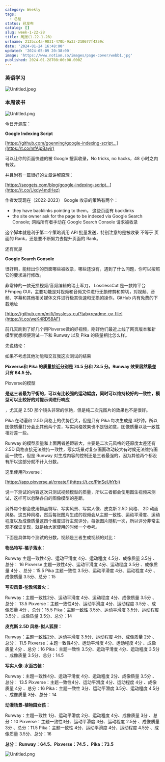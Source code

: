 ```yaml
---
category: Weekly
tags:
  - 总结
status: 已发布
catalog: []
slug: week-1-22-28
title: 周报(1.22-1.28)
urlname: 212bcc4a-9831-470b-9a33-210677f4259c
date: '2024-01-24 16:48:00'
updated: '2024-05-09 20:38:00'
image: 'https://www.notion.so/images/page-cover/webb1.jpg'
published: 2024-01-28T08:00:00.000Z
---
```


### 英语学习


![Untitled.jpeg](https://prod-files-secure.s3.us-west-2.amazonaws.com/5d24fe63-e567-4804-86f9-9fdc62e13082/13f89310-e18e-4344-b5f8-95c58ff07f1e/Untitled.jpeg?X-Amz-Algorithm=AWS4-HMAC-SHA256&X-Amz-Content-Sha256=UNSIGNED-PAYLOAD&X-Amz-Credential=ASIAZI2LB466YLRLWU6Q%2F20250413%2Fus-west-2%2Fs3%2Faws4_request&X-Amz-Date=20250413T054201Z&X-Amz-Expires=3600&X-Amz-Security-Token=IQoJb3JpZ2luX2VjEG0aCXVzLXdlc3QtMiJIMEYCIQCJOGDulEzowXVgs%2BtsPwtNbgQIrUvwPKHlwYr3Yg0h6QIhAMgPd%2FQWzvwaLrMP4Ke2aKbFx89RvUyb7apMuT3aCAmiKogECOb%2F%2F%2F%2F%2F%2F%2F%2F%2F%2FwEQABoMNjM3NDIzMTgzODA1IgzKexY6UbO%2FhS4Y0tsq3APWWlQ5lJ3jDe6wzCda9SYSrAAECfiTWEj51ENVoA9oXfmTJ1JgH4oP1EDr0HD7ywU8%2BbTcIpGrZaxeqKMcHaW1LMb7BKSKGQt%2F6ykvy55MH2bPgp0Fp5nGSZiIH2T%2FMQ2D0Dn7WR7KA16R%2Bp%2Fw2u5guHzz6BVD1ubOpbrf1vEEBVK5xNQpTmj08jpj%2Fs7LUM5VHlvnufsCR9jSnlpwNGkwuz4dR1ZmXZAZCygtcSsLthR4fo%2Br69FpQx1JTLosGynepXa4IbsrbVhX8xnRorNT2qu4adkwy%2Bi%2FdKS5P6pndrL%2FDQmuy4yopDQav8JtFc98ONqA3eAF1QO%2FLHNBHUG62WvKxJPbH%2Ftd0jopouwh%2FU8r9ZnI53wjLrPnM6VlW16yiBJiSFv9ffnbKnJoy0EJFNu42rC81h3nVUvNTUdSVZjvsL3rRpPp%2BIPuJLEJewEQoO9d0JkYBLmo9SYu8AfHvnhWnN4gmcBjQDm93d29aknj0JlrHhLwUEQ0UFvgZgBws%2F3OZf5tEOKu%2F8NUd1MCAnqeDdYdw7nv%2FVALX2krDchBaM%2F9FkWH3%2FlDAMoRCF2nukW%2F0k8LERlw0%2F2UoTMwL%2FxnIq9I%2B85OJ6aP5gvD8mf2q6aD3x3RBQjD%2BjDejO2%2FBjqkAWZ3zWGGBSThs6dxvwUEb5meXXUAOJBsf6QHsHaLr6abg3Vo69fRpO6s96Sq0hZQLvsHaQV%2Ba25CVN0f0voepmIJPzN2VBZ3sQMO9aosVWxlX7cCeMscbljYKZttKhInblLzTODc2a4Dk8%2BlKJctq32%2F7xgY9GL9SzT5aRTySNC5RU3B7CUIPOG3iouF1tDlamIAaG5Hqd9hh9i1pBddjJjZzbko&X-Amz-Signature=e87f69048da4e1b62b292f7f155e18d1370ad0d3fb29842ca2777a1653c2c64e&X-Amz-SignedHeaders=host&x-id=GetObject)


### 本周读书


![Untitled.png](https://prod-files-secure.s3.us-west-2.amazonaws.com/5d24fe63-e567-4804-86f9-9fdc62e13082/4230a01f-03e6-45a7-9f78-5892b7e77e85/Untitled.png?X-Amz-Algorithm=AWS4-HMAC-SHA256&X-Amz-Content-Sha256=UNSIGNED-PAYLOAD&X-Amz-Credential=ASIAZI2LB466YLRLWU6Q%2F20250413%2Fus-west-2%2Fs3%2Faws4_request&X-Amz-Date=20250413T054201Z&X-Amz-Expires=3600&X-Amz-Security-Token=IQoJb3JpZ2luX2VjEG0aCXVzLXdlc3QtMiJIMEYCIQCJOGDulEzowXVgs%2BtsPwtNbgQIrUvwPKHlwYr3Yg0h6QIhAMgPd%2FQWzvwaLrMP4Ke2aKbFx89RvUyb7apMuT3aCAmiKogECOb%2F%2F%2F%2F%2F%2F%2F%2F%2F%2FwEQABoMNjM3NDIzMTgzODA1IgzKexY6UbO%2FhS4Y0tsq3APWWlQ5lJ3jDe6wzCda9SYSrAAECfiTWEj51ENVoA9oXfmTJ1JgH4oP1EDr0HD7ywU8%2BbTcIpGrZaxeqKMcHaW1LMb7BKSKGQt%2F6ykvy55MH2bPgp0Fp5nGSZiIH2T%2FMQ2D0Dn7WR7KA16R%2Bp%2Fw2u5guHzz6BVD1ubOpbrf1vEEBVK5xNQpTmj08jpj%2Fs7LUM5VHlvnufsCR9jSnlpwNGkwuz4dR1ZmXZAZCygtcSsLthR4fo%2Br69FpQx1JTLosGynepXa4IbsrbVhX8xnRorNT2qu4adkwy%2Bi%2FdKS5P6pndrL%2FDQmuy4yopDQav8JtFc98ONqA3eAF1QO%2FLHNBHUG62WvKxJPbH%2Ftd0jopouwh%2FU8r9ZnI53wjLrPnM6VlW16yiBJiSFv9ffnbKnJoy0EJFNu42rC81h3nVUvNTUdSVZjvsL3rRpPp%2BIPuJLEJewEQoO9d0JkYBLmo9SYu8AfHvnhWnN4gmcBjQDm93d29aknj0JlrHhLwUEQ0UFvgZgBws%2F3OZf5tEOKu%2F8NUd1MCAnqeDdYdw7nv%2FVALX2krDchBaM%2F9FkWH3%2FlDAMoRCF2nukW%2F0k8LERlw0%2F2UoTMwL%2FxnIq9I%2B85OJ6aP5gvD8mf2q6aD3x3RBQjD%2BjDejO2%2FBjqkAWZ3zWGGBSThs6dxvwUEb5meXXUAOJBsf6QHsHaLr6abg3Vo69fRpO6s96Sq0hZQLvsHaQV%2Ba25CVN0f0voepmIJPzN2VBZ3sQMO9aosVWxlX7cCeMscbljYKZttKhInblLzTODc2a4Dk8%2BlKJctq32%2F7xgY9GL9SzT5aRTySNC5RU3B7CUIPOG3iouF1tDlamIAaG5Hqd9hh9i1pBddjJjZzbko&X-Amz-Signature=667dead11df40e721fcfbcdd5e2f3f1469b2c8ac8ee140a163379b7fea318ce7&X-Amz-SignedHeaders=host&x-id=GetObject)


今日开源库：


**Google Indexing Script**


[https://github.com/goenning/google-indexing-script…](https://t.co/mfAipBayir)


可以让你的页面快速的被 Google 搜索收录，No tricks, no hacks，48 小时之内有效。

并且附有一篇很好的文章讲解原理：


[https://seogets.com/blog/google-indexing-script…](https://t.co/Uxdy4mdHez)


作者发现现在（2022-2023） Google 收录的策略有两个：

- they have backlinks pointing to them， 这些页面有 backlinks
- the site owner ask for the page to be indexed via Google Search Console; 网站所有者手动在 Google Search Console 请求被收录

这个脚本就是利于第二个策略调用 API 批量发送，特别注意的是被收录 不等于 页面的 Rank，还是要不断努力去提升页面的 Rank。

还有就是


**Google Search Console**


很好用，能标出你的页面哪些被收录，哪些还没有，遇到了什么问题，你可以按照它的要求进行修改。


非常棒的一款无损视频/音频编辑的瑞士军刀， LosslessCut 是一款跨平台 FFmpeg GUI，主要功能是对视频和音频文件进行无损修剪和剪切，对视频、音频、字幕和其他相关媒体文件进行极其快速和无损的操作。GitHub 内有免费的下载地址


[https://github.com/mifi/lossless-cut?tab=readme-ov-file](https://t.co/weK4RD58AF)


前几天刷到了好几个用Pixverse做的好视频，刚好他们最近上线了网页版本和新模型就想顺便测试一下和 Runway 以及 Pika 的质量相比怎么样。

先说结论：

如果不考虑其他功能和交互我这次测试的结果


**Pixverse和 Pika 的质量接近分别是 74.5 分和 73.5 分。Runway 效果居然最差只有 64.5 分。**


Pixverse的模型


**是这三者最为平衡的，可以有比较强的运动幅度，同时可以维持较好的一致性，模型可以比较好的对提示词进行响应**


，尤其是 2.5D 那个镜头非常的惊艳，但是纯二次元图片的效果也不是很好。

Pika 在动漫和 2.5D 风格上的优势巨大，但是只有 Pika 每次生成是 3秒钟，所以图像质量打分会比其他两个差，写实风格效果也不是很如意，图像质量以及一致性相对差一些。

Runway 的模型质量和上面两者差距较大，主要是二次元风格的还原度太差还有 2.5D 风格直接无法维持一致性，写实场景对复杂画面改动较大有时候无法维持画面一致性，但是 Runway 对生成内容的控制还是三者最强的，因为其他两个都没有所以这部分就不计入分数。

这里使用Pixverse：


[https://app.pixverse.ai/create/](https://t.co/PjnSeUhYbi)


说一下测试的内容这次只测试视频模型的质量，所以三者都会使用图生视频来测试，这样可以忽略各自的图像模型的差距。

另外每个都会使用物品特写、写实风景、写实人像、皮克斯 2.5D 风格、 2D 动画风格，这五种风格，然后每张图片生成的视频会从主题一致性、运动平滑度、运动程度以及成像质量这四个维度进行主观评分，每张图片随机一次，所以评分非常主观不保证复现，就是给大家使用的时候一个参考。

下面是具体每个测试的分数，视频是三者生成视频的对比：


**物品特写-橘子落水：**


Runway   主题一致性4分、运动平滑度 4分、运动程度 4.5分、成像质量 3.5分 、总分： 16
Pixverse 主题一致性4分、运动平滑度 4分、运动程度 3.5分 、成像质量 4分 、总分：15.5
Pika 主题一致性 3.5分、运动平滑度 4分、运动程度 4分 、成像质量 3.5分、总分：15


**写实风景-伦敦塔着火：**


Runway：主题一致性2分、运动平滑度 4分、运动程度 4分、成像质量 3.5分 、总分： 13.5
Pixverse：主题一致性4分、运动平滑度 4分、运动程度 3.5分 、成像质量 4分 、总分：15.5
Pika：主题一致性 3.5分、运动平滑度 3.5分、运动程度 3.5分 、成像质量 3.5分、总分：14


**皮克斯 2.5D 风格-拟人狐狸：**


Runway：主题一致性2分、运动平滑度 3.5分、运动程度 4分、成像质量 2分 、总分： 11.5
Pixverse：主题一致性4分、运动平滑度 4分、运动程度 4分 、成像质量 4分 、总分：16
Pika：主题一致性 3.5分、运动平滑度 4分、运动程度 3.5分 、成像质量 3.5分、总分：14.5


**写实人像-水面古装：**


Runway：主题一致性4分、运动平滑度 4分、运动程度 2分、成像质量 3.5分 、总分： 13.5
Pixverse：主题一致性4分、运动平滑度 4分、运动程度 4分 、成像质量 4分 、总分：16
Pika：主题一致性 3分、运动平滑度 3.5分、运动程度 4.5分 、成像质量 3分、总分：14


**动漫场景-植物园女孩：**


Runway：主题一致性 1分、运动平滑度 2分、运动程度 4分、成像质量 3分 、总分：10
Pixverse：主题一致性3分、运动平滑度 3分、运动程度 2.5分 、成像质量 3分 、总分：11.5
Pika：主题一致性 4分、运动平滑度 4分、运动程度 4.5分 、成像质量 3.5分、总分：16


**总分： Runway：64.5、Pixverse：74.5 、Pika：73.5**


![Untitled.png](https://prod-files-secure.s3.us-west-2.amazonaws.com/5d24fe63-e567-4804-86f9-9fdc62e13082/8e04e5ad-2b05-4144-8058-53bf010acfd3/Untitled.png?X-Amz-Algorithm=AWS4-HMAC-SHA256&X-Amz-Content-Sha256=UNSIGNED-PAYLOAD&X-Amz-Credential=ASIAZI2LB466YLRLWU6Q%2F20250413%2Fus-west-2%2Fs3%2Faws4_request&X-Amz-Date=20250413T054201Z&X-Amz-Expires=3600&X-Amz-Security-Token=IQoJb3JpZ2luX2VjEG0aCXVzLXdlc3QtMiJIMEYCIQCJOGDulEzowXVgs%2BtsPwtNbgQIrUvwPKHlwYr3Yg0h6QIhAMgPd%2FQWzvwaLrMP4Ke2aKbFx89RvUyb7apMuT3aCAmiKogECOb%2F%2F%2F%2F%2F%2F%2F%2F%2F%2FwEQABoMNjM3NDIzMTgzODA1IgzKexY6UbO%2FhS4Y0tsq3APWWlQ5lJ3jDe6wzCda9SYSrAAECfiTWEj51ENVoA9oXfmTJ1JgH4oP1EDr0HD7ywU8%2BbTcIpGrZaxeqKMcHaW1LMb7BKSKGQt%2F6ykvy55MH2bPgp0Fp5nGSZiIH2T%2FMQ2D0Dn7WR7KA16R%2Bp%2Fw2u5guHzz6BVD1ubOpbrf1vEEBVK5xNQpTmj08jpj%2Fs7LUM5VHlvnufsCR9jSnlpwNGkwuz4dR1ZmXZAZCygtcSsLthR4fo%2Br69FpQx1JTLosGynepXa4IbsrbVhX8xnRorNT2qu4adkwy%2Bi%2FdKS5P6pndrL%2FDQmuy4yopDQav8JtFc98ONqA3eAF1QO%2FLHNBHUG62WvKxJPbH%2Ftd0jopouwh%2FU8r9ZnI53wjLrPnM6VlW16yiBJiSFv9ffnbKnJoy0EJFNu42rC81h3nVUvNTUdSVZjvsL3rRpPp%2BIPuJLEJewEQoO9d0JkYBLmo9SYu8AfHvnhWnN4gmcBjQDm93d29aknj0JlrHhLwUEQ0UFvgZgBws%2F3OZf5tEOKu%2F8NUd1MCAnqeDdYdw7nv%2FVALX2krDchBaM%2F9FkWH3%2FlDAMoRCF2nukW%2F0k8LERlw0%2F2UoTMwL%2FxnIq9I%2B85OJ6aP5gvD8mf2q6aD3x3RBQjD%2BjDejO2%2FBjqkAWZ3zWGGBSThs6dxvwUEb5meXXUAOJBsf6QHsHaLr6abg3Vo69fRpO6s96Sq0hZQLvsHaQV%2Ba25CVN0f0voepmIJPzN2VBZ3sQMO9aosVWxlX7cCeMscbljYKZttKhInblLzTODc2a4Dk8%2BlKJctq32%2F7xgY9GL9SzT5aRTySNC5RU3B7CUIPOG3iouF1tDlamIAaG5Hqd9hh9i1pBddjJjZzbko&X-Amz-Signature=eeb8da0a91695e72bcd0cf0d959c4ecb9140e8caeb5ad943e8a02f05fffe7983&X-Amz-SignedHeaders=host&x-id=GetObject)

